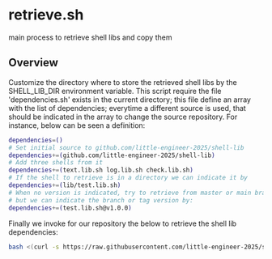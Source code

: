# retrieve.sh

main process to retrieve shell libs and copy them

## Overview

Customize the directory where to store the
retrieved shell libs by the SHELL_LIB_DIR environment
variable. This script require the file 'dependencies.sh'
exists in the current directory; this file define an
array with the list of dependencies; everytime a different
source is used, that should be indicated in the array to
change the source repository. For instance, below can be
seen a definition:

```sh
dependencies=()
# Set initial source to github.com/little-engineer-2025/shell-lib
dependencies+=(github.com/little-engineer-2025/shell-lib)
# Add three shells from it
dependencies+=(text.lib.sh log.lib.sh check.lib.sh)
# If the shell to retrieve is in a directory we can indicate it by
dependencies+=(lib/test.lib.sh)
# When no version is indicated, try to retrieve from master or main branch
# but we can indicate the branch or tag version by:
dependencies+=(test.lib.sh@v1.0.0)
```

Finally we invoke for our repository the below to retrieve the
shell lib dependencies:

```sh
bash <(curl -s https://raw.githubusercontent.com/little-engineer-2025/shell-lib/refs/heads/main/retrieve.sh)
```


